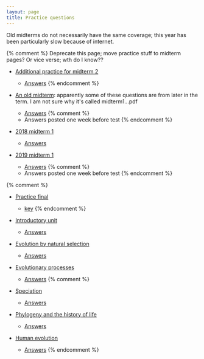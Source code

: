 ```yaml
---
layout: page
title: Practice questions
---
```


Old midterms do not necessarily have the same coverage; this year has been particularly slow because of internet.

{% comment %} 
Deprecate this page; move practice stuff to midterm pages?
Or vice verse; wth do I know??
* [Additional practice for midterm 2](tests/practice2.test.pdf)
	* [Answers](tests/practice2.key.pdf)
{% endcomment %} 

* [An old midterm](archive/2017_materials/midterm1.test.pdf): apparently some of these questions are from later in the term. I am not sure why it's called midterm1...pdf
	* [Answers](archive/2017_materials/midterm1.key.pdf)
{% comment %} 
	* Answers posted one week before test
{% endcomment %} 
* [2018 midterm 1](materials/practice/18M1.test.pdf)
	* [Answers](materials/practice/18M1.key.pdf)
* [2019 midterm 1](materials/practice/19M1.test.pdf)
	* [Answers](materials/practice/19M1.key.pdf)
{% comment %} 
	* Answers posted one week before test
{% endcomment %} 

{% comment %} 
* [Practice final](tests/d2018.qkey.pdf)
	* [key](tests/d2018.qtest.pdf)
{% endcomment %} 

* [Introductory unit](intro_ques.html)
	* [Answers](intro_ans.html)
* [Evolution by natural selection](ns_ques.html)
	* [Answers](ns_ans.html)
* [Evolutionary processes](process_ques.html)
	* [Answers](process_ans.html)
{% comment %} 
* [Speciation](speciation_ques.html)
	* [Answers](speciation_ans.html)
* [Phylogeny and the history of life](phylo_ques.html)
	* [Answers](phylo_ans.html)
* [Human evolution](ape_ques.html)
	* [Answers](ape_ans.html)
{% endcomment %} 
